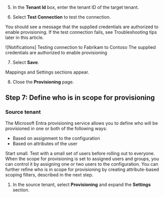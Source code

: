 5. In the **Tenant Id** box, enter the tenant ID of the target tenant.

6. Select **Test Connection** to test the connection.

You should see a message that the supplied credentials are authorized to enable provisioning. If the test connection fails, see Troubleshooting tips later in this article.

![Notifications]
Testing connection to Fabrikam to Contoso
The supplied credentials are authorized to enable provisioning

7. Select **Save**.

Mappings and Settings sections appear.

8. Close the **Provisioning** page.

## Step 7: Define who is in scope for provisioning

### Source tenant

The Microsoft Entra provisioning service allows you to define who will be provisioned in one or both of the following ways:

- Based on assignment to the configuration
- Based on attributes of the user

Start small. Test with a small set of users before rolling out to everyone. When the scope for provisioning is set to assigned users and groups, you can control it by assigning one or two users to the configuration. You can further refine who is in scope for provisioning by creating attribute-based scoping filters, described in the next step.

1. In the source tenant, select **Provisioning** and expand the **Settings** section.